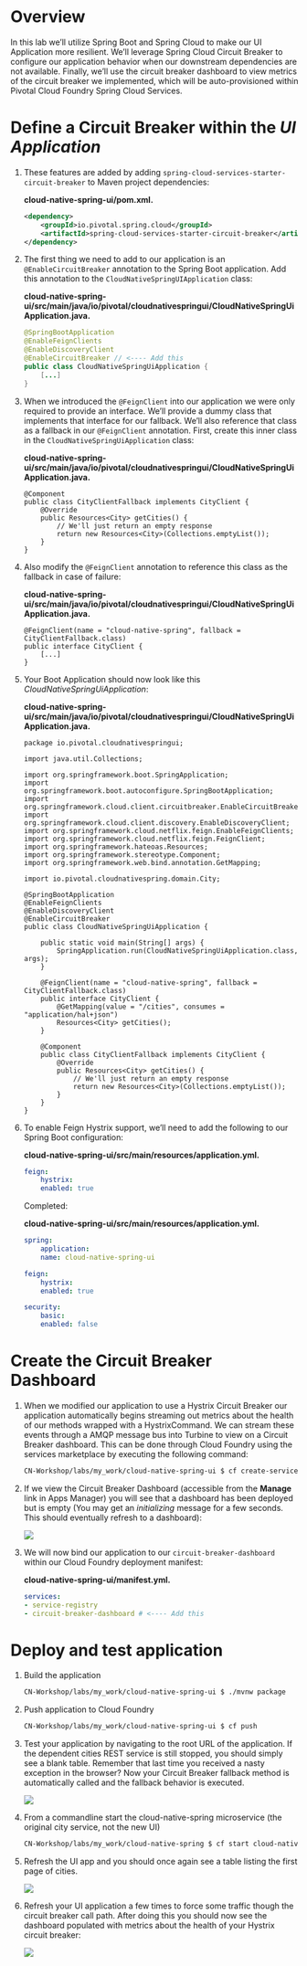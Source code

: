Overview
========

In this lab we’ll utilize Spring Boot and Spring Cloud to make our UI
Application more resilient. We’ll leverage Spring Cloud Circuit Breaker
to configure our application behavior when our downstream dependencies
are not available. Finally, we’ll use the circuit breaker dashboard to
view metrics of the circuit breaker we implemented, which will be
auto-provisioned within Pivotal Cloud Foundry Spring Cloud Services.

Define a Circuit Breaker within the *UI Application*
====================================================

1.  These features are added by adding
    `spring-cloud-services-starter-circuit-breaker` to Maven project
    dependencies:

    **cloud-native-spring-ui/pom.xml.**

    ```xml
    <dependency>
        <groupId>io.pivotal.spring.cloud</groupId>
        <artifactId>spring-cloud-services-starter-circuit-breaker</artifactId>
    </dependency>
    ```

2.  The first thing we need to add to our application is an
    `@EnableCircuitBreaker` annotation to the Spring Boot application.
    Add this annotation to the `CloudNativeSpringUIApplication` class:

    **cloud-native-spring-ui/src/main/java/io/pivotal/cloudnativespringui/CloudNativeSpringUiApplication.java.**

    ```java
    @SpringBootApplication
    @EnableFeignClients
    @EnableDiscoveryClient
    @EnableCircuitBreaker // <---- Add this
    public class CloudNativeSpringUiApplication {
        [...]
    }
    ```

3.  When we introduced the `@FeignClient` into our application we were
    only required to provide an interface. We’ll provide a dummy class
    that implements that interface for our fallback. We’ll also
    reference that class as a fallback in our `@FeignClient` annotation.
    First, create this inner class in the
    `CloudNativeSpringUiApplication` class:

    **cloud-native-spring-ui/src/main/java/io/pivotal/cloudnativespringui/CloudNativeSpringUiApplication.java.**

    ```
    @Component
    public class CityClientFallback implements CityClient {
        @Override
        public Resources<City> getCities() {
            // We'll just return an empty response
            return new Resources<City>(Collections.emptyList());
        }
    }
    ```

4.  Also modify the `@FeignClient` annotation to reference this class as
    the fallback in case of failure:

    **cloud-native-spring-ui/src/main/java/io/pivotal/cloudnativespringui/CloudNativeSpringUiApplication.java.**

    ```
    @FeignClient(name = "cloud-native-spring", fallback = CityClientFallback.class)
    public interface CityClient {
        [...]
    }
    ```

5.  Your Boot Application should now look like this
    *CloudNativeSpringUiApplication*:

    **cloud-native-spring-ui/src/main/java/io/pivotal/cloudnativespringui/CloudNativeSpringUiApplication.java.**

    ```
    package io.pivotal.cloudnativespringui;

    import java.util.Collections;

    import org.springframework.boot.SpringApplication;
    import org.springframework.boot.autoconfigure.SpringBootApplication;
    import org.springframework.cloud.client.circuitbreaker.EnableCircuitBreaker;
    import org.springframework.cloud.client.discovery.EnableDiscoveryClient;
    import org.springframework.cloud.netflix.feign.EnableFeignClients;
    import org.springframework.cloud.netflix.feign.FeignClient;
    import org.springframework.hateoas.Resources;
    import org.springframework.stereotype.Component;
    import org.springframework.web.bind.annotation.GetMapping;

    import io.pivotal.cloudnativespring.domain.City;

    @SpringBootApplication
    @EnableFeignClients
    @EnableDiscoveryClient
    @EnableCircuitBreaker
    public class CloudNativeSpringUiApplication {

        public static void main(String[] args) {
            SpringApplication.run(CloudNativeSpringUiApplication.class, args);
        }

        @FeignClient(name = "cloud-native-spring", fallback = CityClientFallback.class)
        public interface CityClient {
            @GetMapping(value = "/cities", consumes = "application/hal+json")
            Resources<City> getCities();
        }

        @Component
        public class CityClientFallback implements CityClient {
            @Override
            public Resources<City> getCities() {
                // We'll just return an empty response
                return new Resources<City>(Collections.emptyList());
            }
        }
    }
    ```

6.  To enable Feign Hystrix support, we’ll need to add the following to
    our Spring Boot configuration:

    **cloud-native-spring-ui/src/main/resources/application.yml.**

    ```yaml
    feign:
        hystrix:
        enabled: true
    ```

    Completed:

    **cloud-native-spring-ui/src/main/resources/application.yml.**

    ```yaml
    spring:
        application:
        name: cloud-native-spring-ui

    feign:
        hystrix:
        enabled: true

    security:
        basic:
        enabled: false
    ```

Create the Circuit Breaker Dashboard
====================================

1.  When we modified our application to use a Hystrix Circuit Breaker
    our application automatically begins streaming out metrics about the
    health of our methods wrapped with a HystrixCommand. We can stream
    these events through a AMQP message bus into Turbine to view on a
    Circuit Breaker dashboard. This can be done through Cloud Foundry
    using the services marketplace by executing the following command:

    ```sh
    CN-Workshop/labs/my_work/cloud-native-spring-ui $ cf create-service p-circuit-breaker-dashboard standard circuit-breaker-dashboard
    ```

2.  If we view the Circuit Breaker Dashboard (accessible from the
    **Manage** link in Apps Manager) you will see that a dashboard has
    been deployed but is empty (You may get an *initializing* message
    for a few seconds. This should eventually refresh to a dashboard):

    ![](images/dash.jpg)

3.  We will now bind our application to our `circuit-breaker-dashboard`
    within our Cloud Foundry deployment manifest:

    **cloud-native-spring-ui/manifest.yml.**

    ```yaml
    services:
    - service-registry
    - circuit-breaker-dashboard # <---- Add this
    ```

Deploy and test application
===========================

1.  Build the application

    ```sh
    CN-Workshop/labs/my_work/cloud-native-spring-ui $ ./mvnw package
    ```

2.  Push application to Cloud Foundry

    ```sh
    CN-Workshop/labs/my_work/cloud-native-spring-ui $ cf push
    ```

3.  Test your application by navigating to the root URL of
    the application. If the dependent cities REST service is still
    stopped, you should simply see a blank table. Remember that last
    time you received a nasty exception in the browser? Now your Circuit
    Breaker fallback method is automatically called and the fallback
    behavior is executed.

    ![](images/empty.jpg)

4.  From a commandline start the cloud-native-spring microservice (the
    original city service, not the new UI)

    ```sh
    CN-Workshop/labs/my_work/cloud-native-spring $ cf start cloud-native-spring
    ```

5.  Refresh the UI app and you should once again see a table listing the
    first page of cities.

    ![](../lab05/images/ui.jpg)

6.  Refresh your UI application a few times to force some traffic though
    the circuit breaker call path. After doing this you should now see
    the dashboard populated with metrics about the health of your
    Hystrix circuit breaker:

    ![](images/dash1.jpg)


